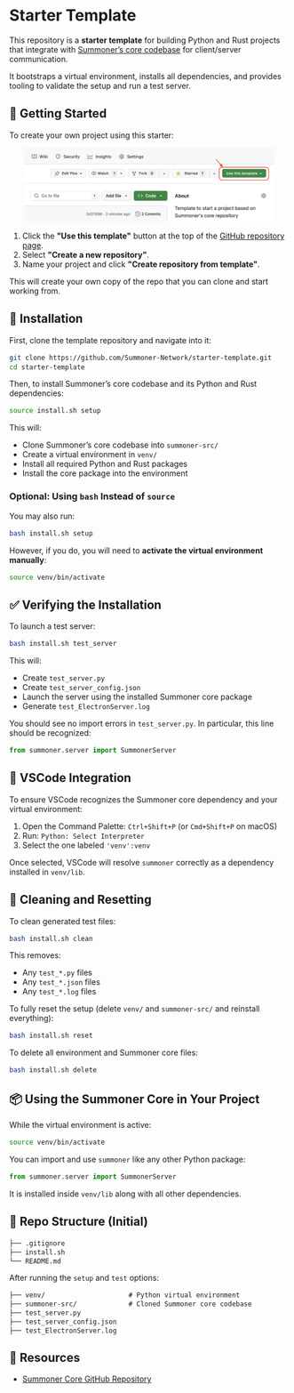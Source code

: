 # Starter Template

This repository is a **starter template** for building Python and Rust projects that integrate with [Summoner’s core codebase](https://github.com/Summoner-Network/agent-sdk) for client/server communication.

It bootstraps a virtual environment, installs all dependencies, and provides tooling to validate the setup and run a test server.

## 🚀 Getting Started

To create your own project using this starter:

<p align="center">
  <img width="450px" src="img/use_template.png" alt="Use this template button screenshot" />
</p>

1. Click the **"Use this template"** button at the top of the [GitHub repository page](https://github.com/Summoner-Network/starter-template).
2. Select **"Create a new repository"**.
3. Name your project and click **"Create repository from template"**.

This will create your own copy of the repo that you can clone and start working from.

## 🔧 Installation

First, clone the template repository and navigate into it:

```bash
git clone https://github.com/Summoner-Network/starter-template.git
cd starter-template
```

Then, to install Summoner’s core codebase and its Python and Rust dependencies:

```bash
source install.sh setup
```

This will:

* Clone Summoner’s core codebase into `summoner-src/`
* Create a virtual environment in `venv/`
* Install all required Python and Rust packages
* Install the core package into the environment

### Optional: Using `bash` Instead of `source`

You may also run:

```bash
bash install.sh setup
```

However, if you do, you will need to **activate the virtual environment manually**:

```bash
source venv/bin/activate
```

## ✅ Verifying the Installation

To launch a test server:

```bash
bash install.sh test_server
```

This will:

* Create `test_server.py`
* Create `test_server_config.json`
* Launch the server using the installed Summoner core package
* Generate `test_ElectronServer.log`

You should see no import errors in `test_server.py`. In particular, this line should be recognized:

```python
from summoner.server import SummonerServer
```

## 🧠 VSCode Integration

To ensure VSCode recognizes the Summoner core dependency and your virtual environment:

1. Open the Command Palette: `Ctrl+Shift+P` (or `Cmd+Shift+P` on macOS)
2. Run: `Python: Select Interpreter`
3. Select the one labeled `'venv':venv`

Once selected, VSCode will resolve `summoner` correctly as a dependency installed in `venv/lib`.

## 🧹 Cleaning and Resetting

To clean generated test files:

```bash
bash install.sh clean
```

This removes:

* Any `test_*.py` files
* Any `test_*.json` files
* Any `test_*.log` files

To fully reset the setup (delete `venv/` and `summoner-src/` and reinstall everything):

```bash
bash install.sh reset
```

To delete all environment and Summoner core files:

```bash
bash install.sh delete
```

## 📦 Using the Summoner Core in Your Project

While the virtual environment is active:

```bash
source venv/bin/activate
```

You can import and use `summoner` like any other Python package:

```python
from summoner.server import SummonerServer
```

It is installed inside `venv/lib` along with all other dependencies.

## 📁 Repo Structure (Initial)

```
├── .gitignore
├── install.sh
└── README.md
```

After running the `setup` and `test` options:

```
├── venv/                     # Python virtual environment
├── summoner-src/             # Cloned Summoner core codebase
├── test_server.py
├── test_server_config.json
├── test_ElectronServer.log
```

## 🔗 Resources

* [Summoner Core GitHub Repository](https://github.com/Summoner-Network/agent-sdk)
